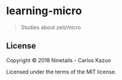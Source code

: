 # learning-micro
> Studies about zeit/micro

## License
Copyright &copy; 2018 Ninetails - Carlos Kazuo

Licensed under the terms of the MIT license.
